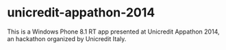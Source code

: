 # unicredit-appathon-2014
This is a Windows Phone 8.1 RT app presented at Unicredit Appathon 2014, an hackathon organized by Unicredit Italy.
